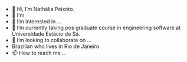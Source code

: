 - 👋 Hi, I’m Nathália Peixoto.
- 👀 I'm
- 👀 I’m interested in ...
- 🌱 I’m currently taking pos graduate course in engineering software at Universidade Estácio de Sá.
- 💞️ I’m looking to collaborate on ...
-    Brazilian who lives in Rio de Janeiro
- 📫 How to reach me ...

<!---
NathaliaMMPeixoto/NathaliaMMPeixoto is a ✨ special ✨ repository because its `README.md` (this file) appears on your GitHub profile.
You can click the Preview link to take a look at your changes.
--->
